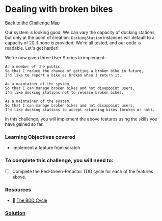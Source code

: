 # Dealing with broken bikes

[Back to the Challenge Map](0_challenge_map.md)

Our system is looking good. We can vary the capacity of docking stations, but only at the point of creation. `DockingStation` instances will default to a capacity of 20 if none is provided. We're all tested, and our code is readable. Let's get harder!

We're now given three User Stories to implement:

```
As a member of the public,
So that I reduce the chance of getting a broken bike in future,
I'd like to report a bike as broken when I return it.

As a maintainer of the system,
So that I can manage broken bikes and not disappoint users,
I'd like docking stations not to release broken bikes.

As a maintainer of the system,
So that I can manage broken bikes and not disappoint users,
I'd like docking stations to accept returning bikes (broken or not).

```

In this challenge, you will implement the above features using the skills you have gained so far.

### Learning Objectives covered
- Implement a feature from scratch

### To complete this challenge, you will need to:

- [ ] Complete the Red-Green-Refactor TDD cycle for each of the features above.

### Resources
- :pill: [The BDD Cycle](https://github.com/makersacademy/course/blob/master/pills/bdd_cycle.md)

### [Solution](solutions/18.md)